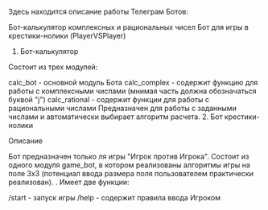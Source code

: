 Здесь находится описание работы Телеграм Ботов:

Бот-калькулятор комплексных и рациональных чисел
Бот для игры в крестики-нолики (PlayerVSPlayer)
1. Бот-калькулятор

Состоит из трех модулей:

calc_bot - основной модуль Бота
calc_complex - содержит функцию для работы с комплексными числами (мнимая часть должна обозначаться буквой "j")
calc_rational - содержит функции для работы с рациональными числами Предназначен для работы с заданными числами и автоматически выбирает алгоритм расчета.
2. Бот крестики-нолики

Описание

Бот предназначен только ля игры "Игрок против Игрока". Состоит из одного модуля game_bot, в котором реализованы алгоритмы игры на поле 3х3 (потенциал ввода размера поля пользователем практически реализован). . Имеет две функции:

/start - запуск игры
/help - содержит правила ввода Игроком